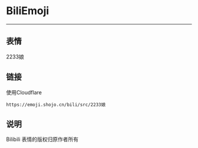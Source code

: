 # BiliEmoji
---
## 表情
2233娘
## 链接
使用Cloudflare
```
https://emoji.shojo.cn/bili/src/2233娘
```
## 说明
Bilibili 表情的版权归原作者所有
